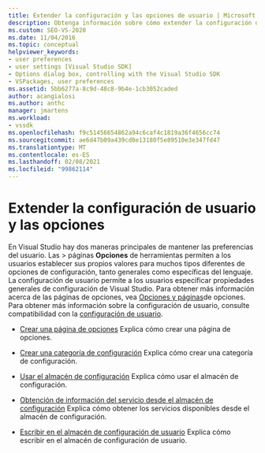 ```yaml
---
title: Extender la configuración y las opciones de usuario | Microsoft Docs
description: Obtenga información sobre cómo extender la configuración de usuario y las opciones en el SDK de Visual Studio mediante los recursos de este artículo.
ms.custom: SEO-VS-2020
ms.date: 11/04/2016
ms.topic: conceptual
helpviewer_keywords:
- user preferences
- user settings [Visual Studio SDK]
- Options dialog box, controlling with the Visual Studio SDK
- VSPackages, user preferences
ms.assetid: 5bb6277a-8c9d-48c8-9b4e-1cb3052caded
author: acangialosi
ms.author: anthc
manager: jmartens
ms.workload:
- vssdk
ms.openlocfilehash: f9c51456654862a94c6caf4c1819a36f4656cc74
ms.sourcegitcommit: ae6d47b09a439cd0e13180f5e89510e3e347fd47
ms.translationtype: MT
ms.contentlocale: es-ES
ms.lasthandoff: 02/08/2021
ms.locfileid: "99862114"
---
```

# <a name="extend-user-settings-and-options"></a>Extender la configuración de usuario y las opciones
En Visual Studio hay dos maneras principales de mantener las preferencias del usuario. Las   >  páginas **Opciones** de herramientas permiten a los usuarios establecer sus propios valores para muchos tipos diferentes de opciones de configuración, tanto generales como específicas del lenguaje. La configuración de usuario permite a los usuarios especificar propiedades generales de configuración de Visual Studio. Para obtener más información acerca de las páginas de opciones, vea [Opciones y páginas](../extensibility/internals/options-and-options-pages.md)de opciones. Para obtener más información sobre la configuración de usuario, consulte compatibilidad con la [configuración de usuario](../extensibility/internals/support-for-user-settings.md).

- [Crear una página de opciones](../extensibility/creating-an-options-page.md) Explica cómo crear una página de opciones.

- [Crear una categoría de configuración](../extensibility/creating-a-settings-category.md) Explica cómo crear una categoría de configuración.

- [Usar el almacén de configuración](../extensibility/using-the-settings-store.md) Explica cómo usar el almacén de configuración.

- [Obtención de información del servicio desde el almacén de configuración](../extensibility/getting-service-information-from-the-settings-store.md) Explica cómo obtener los servicios disponibles desde el almacén de configuración.

- [Escribir en el almacén de configuración de usuario](../extensibility/writing-to-the-user-settings-store.md) Explica cómo escribir en el almacén de configuración de usuario.
